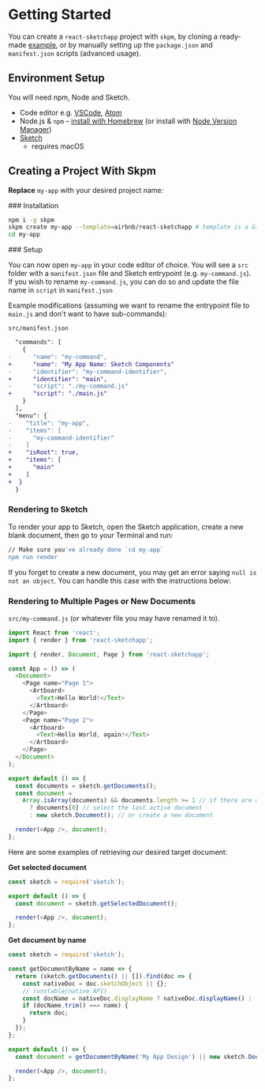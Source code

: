 # Getting Started

You can create a `react-sketchapp` project with `skpm`, by cloning a ready-made [example](../examples.md), or by manually setting up the `package.json` and `manifest.json` scripts (advanced usage).

## Environment Setup

You will need npm, Node and Sketch.

- Code editor e.g. [VSCode](https://code.visualstudio.com/), [Atom](https://atom.io/)
- Node.js & `npm` – [install with Homebrew](https://nodejs.org/en/download/package-manager/#macos) (or install with [Node Version Manager](https://nodejs.org/en/download/package-manager/#nvm))
- [Sketch](https://www.sketch.com/)
  - requires macOS

## Creating a Project With Skpm

**Replace** `my-app` with your desired project name:

### Installation

```bash
npm i -g skpm
skpm create my-app --template=airbnb/react-sketchapp # template is a GitHub repo
cd my-app
```

### Setup

You can now open `my-app` in your code editor of choice. You will see a `src` folder with a `manifest.json` file and Sketch entrypoint (e.g. `my-command.js`). If you wish to rename `my-command.js`, you can do so and update the file name in `script` in `manifest.json`

Example modifications (assuming we want to rename the entrypoint file to `main.js` and don't want to have sub-commands):

`src/manifest.json`

```diff
  "commands": [
    {
-      "name": "my-command",
+      "name": "My App Name: Sketch Components"
-      "identifier": "my-command-identifier",
+      "identifier": "main",
-      "script": "./my-command.js"
+      "script": "./main.js"
    }
  ],
  "menu": {
-    "title": "my-app",
-    "items": [
-      "my-command-identifier"
-    ]
+    "isRoot": true,
+    "items": [
+      "main"
+    ]
+  }
  }
```

### Rendering to Sketch

To render your app to Sketch, open the Sketch application, create a new blank document, then go to your Terminal and run:

```bash
// Make sure you've already done `cd my-app`
npm run render
```

If you forget to create a new document, you may get an error saying `null is not an object`. You can handle this case with the instructions below:

### Rendering to Multiple Pages or New Documents

`src/my-command.js` (or whatever file you may have renamed it to).

```js
import React from 'react';
import { render } from 'react-sketchapp';

import { render, Document, Page } from 'react-sketchapp';

const App = () => (
  <Document>
    <Page name="Page 1">
      <Artboard>
        <Text>Hello World!</Text>
      </Artboard>
    </Page>
    <Page name="Page 2">
      <Artboard>
        <Text>Hello World, again!</Text>
      </Artboard>
    </Page>
  </Document>
);

export default () => {
  const documents = sketch.getDocuments();
  const document =
    Array.isArray(documents) && documents.length >= 1 // if there are any open documents
      ? documents[0] // select the last active document
      : new sketch.Document(); // or create a new document

  render(<App />, document);
};
```

Here are some examples of retrieving our desired target document:

**Get selected document**

```js
const sketch = require('sketch');

export default () => {
  const document = sketch.getSelectedDocument();

  render(<App />, document);
};
```

**Get document by name**

```js
const sketch = require('sketch');

const getDocumentByName = name => {
  return (sketch.getDocuments() || []).find(doc => {
    const nativeDoc = doc.sketchObject || {};
    // (unstable/native API)
    const docName = nativeDoc.displayName ? nativeDoc.displayName() : '';
    if (docName.trim() === name) {
      return doc;
    }
  });
};

export default () => {
  const document = getDocumentByName('My App Design') || new sketch.Document(); // Fallback to new document if document not found

  render(<App />, document);
};
```
